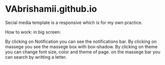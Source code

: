 # VAbrishamii.github.io

Secial media template is a responsive which is for my own practice.

How to work: in big screen:

By clicking on Notification you can see the notifications bar. 
By clicking on massege you see the massege box with box-shadow. 
By clicking on theme you can change font size, color and theme of page. 
on the massege bar you can search by writting a letter.
